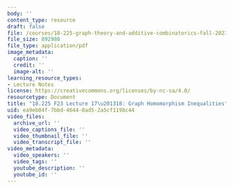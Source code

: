 ```yaml
---
body: ''
content_type: resource
draft: false
file: /courses/18-225-graph-theory-and-additive-combinatorics-fall-2023/mit18_225_f23_lec17-18.pdf
file_size: 892980
file_type: application/pdf
image_metadata:
  caption: ''
  credit: ''
  image-alt: ''
learning_resource_types:
- Lecture Notes
license: https://creativecommons.org/licenses/by-nc-sa/4.0/
resourcetype: Document
title: "18.225 F23 Lecture 17\u201318: Graph Homomorphism Inequalities"
uid: ea9eb04f-7bbd-4644-8ad5-2a5cf119bc44
video_files:
  archive_url: ''
  video_captions_file: ''
  video_thumbnail_file: ''
  video_transcript_file: ''
video_metadata:
  video_speakers: ''
  video_tags: ''
  youtube_description: ''
  youtube_id: ''
---
```

